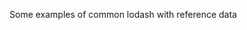 Some examples of common lodash with reference data 

<!-- /*
  Lodash is a library that can help us clean up our code.  It has many helpful
  functions in it.  Many of which were so helpful, they have found their way
  into the core of JavaScript.
  We can use all that handy functionality by bringing in the
  lodash library.  The documentation can be found here -> http://lodash.com/, and can be brought into
  a project either with npm or a cdn.
  This project is bringing in the file through a cdn.  It will be available for
  you to use on the _ variable.  They chose _ because it's a short, easy to reference
  variable.
*/

// map, with a property
//  Map lets us take an array of objects, and a string referencing a common property,
//  and create an array that consists of that property from each object.

// const myObjectArray [{name:'bob',age:13,height:'6ft'},{name:'bobs',age:17,height:'6ft'},
//    {name:'bobett',age:14,height:'6ft'},{name:'bobbin',age:18,height:'6ft'},
//    {name:'bobbers',age:15,height:'6ft'},{name:'bob the 2nd',age:19,height:'6ft'},
//    {name:'bobby',age:16,height:'6ft'},{name:'bob the 3rd',age:3,height:'6ft'}]

// const pluckedArray = _.map(myObjectArray, 'name');
// pluckedArray will contain.
//  ['bob','bobs','bobett','bobbin','bobbers','bob the 2nd','bobby','bob the 3rd']

// Below we have an array of employees.  We want to create an array of addresses.
// Look at the structure of the data, and use map to create an array of addresses.

//
const myEmployees = [
  {
    _id: "59ad7afa5f5c26cc3a76c210",
    index: 0,
    guid: "ca95f334-3e34-4e8e-ac1b-585257fc9b57",
    isActive: true,
    balance: "$2,366.43",
    picture: "http://placehold.it/32x32",
    age: 23,
    eyeColor: "brown",
    name: "Pearson Allen",
    gender: "male",
    company: "DATAGEN",
    email: "pearsonallen@datagen.com",
    phone: "+1 (861) 401-3732",
    address: "987 Bushwick Court, Bourg, Rhode Island, 2325",
    about:
      "Lorem consectetur Lorem amet aliquip enim exercitation velit labore. Tempor nostrud elit reprehenderit laborum do exercitation nisi excepteur et. Sint ex pariatur do magna eiusmod aute incididunt. Deserunt aute consequat do consequat incididunt cillum exercitation irure incididunt ullamco sint eu eu. Duis excepteur ex deserunt in eu consectetur. Nostrud qui excepteur eiusmod cupidatat culpa ea duis cillum.\r\n",
    registered: "2016-08-02T07:52:00 +06:00",
    latitude: -43.063485,
    longitude: -169.786384,
    tags: ["tempor", "culpa", "aliquip", "ut", "consequat", "dolor", "laborum"],
    friends: [
      {
        id: 0,
        name: "White Buchanan"
      },
      {
        id: 1,
        name: "Holly Dodson"
      },
      {
        id: 2,
        name: "Rhoda Weeks"
      }
    ],
    greeting: "Hello, Pearson Allen! You have 3 unread messages.",
    favoriteFruit: "banana"
  },
  {
    _id: "59ad7afa6af94eb843cb7c9d",
    index: 1,
    guid: "0caf7bde-6a4c-4915-83a6-67f423923f2a",
    isActive: false,
    balance: "$2,011.66",
    picture: "http://placehold.it/32x32",
    age: 34,
    eyeColor: "green",
    name: "Hattie Koch",
    gender: "female",
    company: "OVIUM",
    email: "hattiekoch@ovium.com",
    phone: "+1 (878) 476-2873",
    address: "666 Corbin Place, Independence, Arizona, 2174",
    about:
      "In quis cupidatat est id cillum ex amet irure nisi pariatur anim fugiat elit incididunt. Reprehenderit duis ipsum cupidatat ad dolore dolor aute pariatur in commodo est adipisicing aliquip enim. Dolore ea ullamco aliquip aliquip dolore. Ea sunt aliquip Lorem nulla do ex occaecat id enim. Cupidatat adipisicing anim sit incididunt aute reprehenderit.\r\n",
    registered: "2014-02-08T01:35:19 +07:00",
    latitude: 59.052836,
    longitude: 78.764631,
    tags: [
      "aute",
      "adipisicing",
      "ad",
      "excepteur",
      "dolor",
      "occaecat",
      "minim"
    ],
    friends: [
      {
        id: 0,
        name: "Caroline Vazquez"
      },
      {
        id: 1,
        name: "Sharp Puckett"
      },
      {
        id: 2,
        name: "Hancock Hicks"
      }
    ],
    greeting: "Hello, Hattie Koch! You have 1 unread messages.",
    favoriteFruit: "apple"
  },
  {
    _id: "59ad7afa2c586d146eaa3892",
    index: 2,
    guid: "93987816-d4cb-40e9-9c36-afe9ca8368c5",
    isActive: true,
    balance: "$3,872.01",
    picture: "http://placehold.it/32x32",
    age: 34,
    eyeColor: "green",
    name: "Coffey Dillard",
    gender: "male",
    company: "JASPER",
    email: "coffeydillard@jasper.com",
    phone: "+1 (862) 568-3324",
    address: "354 Brighton Avenue, Goodville, New Hampshire, 5187",
    about:
      "Sint sunt nostrud minim est esse ex magna irure laborum. Irure deserunt occaecat ut nulla nostrud dolor aliquip ipsum voluptate ea consectetur ea exercitation. In est consectetur do aliquip est reprehenderit adipisicing non.\r\n",
    registered: "2015-10-08T07:03:04 +06:00",
    latitude: 87.070986,
    longitude: -65.66618,
    tags: [
      "anim",
      "magna",
      "tempor",
      "quis",
      "aliquip",
      "reprehenderit",
      "reprehenderit"
    ],
    friends: [
      {
        id: 0,
        name: "Virgie Lancaster"
      },
      {
        id: 1,
        name: "Monica Juarez"
      },
      {
        id: 2,
        name: "Desiree Edwards"
      }
    ],
    greeting: "Hello, Coffey Dillard! You have 4 unread messages.",
    favoriteFruit: "apple"
  },
  {
    _id: "59ad7afa9bb9f12b6340babe",
    index: 3,
    guid: "194ad466-c33e-45f5-bc79-df7e71b7f43e",
    isActive: true,
    balance: "$2,074.32",
    picture: "http://placehold.it/32x32",
    age: 37,
    eyeColor: "brown",
    name: "Pearl Steele",
    gender: "female",
    company: "INJOY",
    email: "pearlsteele@injoy.com",
    phone: "+1 (816) 508-2561",
    address: "588 Nova Court, Westboro, New York, 6968",
    about:
      "Est labore non nisi cillum anim fugiat minim. Magna exercitation dolor consequat dolor commodo esse exercitation magna proident ipsum. Culpa culpa excepteur eiusmod dolor.\r\n",
    registered: "2016-09-09T11:02:59 +06:00",
    latitude: -30.216026,
    longitude: 118.53196,
    tags: ["minim", "et", "excepteur", "sint", "sit", "non", "in"],
    friends: [
      {
        id: 0,
        name: "Craft Summers"
      },
      {
        id: 1,
        name: "Amalia Fischer"
      },
      {
        id: 2,
        name: "Jodie Pierce"
      }
    ],
    greeting: "Hello, Pearl Steele! You have 1 unread messages.",
    favoriteFruit: "apple"
  },
  {
    _id: "59ad7afacd670a859914044a",
    index: 4,
    guid: "5b8658d6-0c8d-4ed8-8b96-f2c810778ef7",
    isActive: false,
    balance: "$2,436.41",
    picture: "http://placehold.it/32x32",
    age: 26,
    eyeColor: "blue",
    name: "Brady Duffy",
    gender: "male",
    company: "HIVEDOM",
    email: "bradyduffy@hivedom.com",
    phone: "+1 (980) 565-2104",
    address: "867 Lawn Court, Eastmont, Puerto Rico, 1441",
    about:
      "Et incididunt ex ex qui adipisicing est magna. Enim tempor ut nulla ullamco dolore mollit quis eu laborum amet nulla irure ipsum. Aliquip ut reprehenderit consectetur anim aliqua id nostrud laborum excepteur irure dolor do.\r\n",
    registered: "2015-10-13T06:08:20 +06:00",
    latitude: -20.836991,
    longitude: 9.471786,
    tags: ["velit", "qui", "nisi", "nulla", "velit", "est", "Lorem"],
    friends: [
      {
        id: 0,
        name: "Morris Blevins"
      },
      {
        id: 1,
        name: "Dennis Christensen"
      },
      {
        id: 2,
        name: "Juana Booker"
      }
    ],
    greeting: "Hello, Brady Duffy! You have 8 unread messages.",
    favoriteFruit: "strawberry"
  },
  {
    _id: "59ad7afa7c3b3e80280c9e91",
    index: 5,
    guid: "6ec6f6a2-66c0-42d0-bd00-faaed884771a",
    isActive: false,
    balance: "$3,055.14",
    picture: "http://placehold.it/32x32",
    age: 27,
    eyeColor: "blue",
    name: "Fry Kelley",
    gender: "male",
    company: "IRACK",
    email: "frykelley@irack.com",
    phone: "+1 (890) 460-2980",
    address: "966 Crawford Avenue, Durham, Virginia, 2782",
    about:
      "Lorem dolor enim proident magna nisi nostrud enim fugiat ipsum voluptate. Eiusmod pariatur culpa eiusmod eiusmod proident commodo eu proident fugiat anim ad aute dolor. Ea reprehenderit ex labore aliquip ad dolor adipisicing exercitation consequat esse ut deserunt. Culpa nostrud elit ullamco occaecat anim duis mollit tempor exercitation occaecat quis magna irure. Incididunt aliqua aliquip cupidatat qui sint ea proident occaecat.\r\n",
    registered: "2015-04-23T06:53:28 +06:00",
    latitude: 25.339192,
    longitude: -8.587004,
    tags: [
      "aliquip",
      "proident",
      "voluptate",
      "do",
      "deserunt",
      "dolore",
      "in"
    ],
    friends: [
      {
        id: 0,
        name: "Barber Ellis"
      },
      {
        id: 1,
        name: "Cote Callahan"
      },
      {
        id: 2,
        name: "Watts Ewing"
      }
    ],
    greeting: "Hello, Fry Kelley! You have 1 unread messages.",
    favoriteFruit: "apple"
  }
];

const myEmployeesAddresses = _.map(myEmployees, 'address') // use map to get addresses here.

// Now we want to use map to get an array of ages of the employees.

const myEmployeesAges = _.map(myEmployees, 'age') // use map to get ages here.

// union
//  Union lets us take 2 arrays, and create a new array that only has 1 entry for
//  each duplicated entry.

// Example

// let A = [6,3,8,4];
// let B = [1,2,3,4];
// let C = _.union(A, B);
// C = [6,3,8,4,1,2]; Notice how there's not 2 3's or 2 4's.
// This is useful when we want to combine two lists that may have duplicates,
// But we want to make sure that they aren't counted multiple times.

// Below we have two arrays of friend's email addresses.  We want to create a new
// list of emails that does not contain duplicates.

const bobFriendsEmails = [
  "alton.brown@gmail.com",
  "betty.white@gmail.com",
  "ron.paul@gmail.com",
  "mr.giggles@gmail.com",
  "mrs.giggles@gmail.com",
  "black.adder@gmail.com"
];

const breeFriendsEmails = [
  "red.power@ranger.com",
  "pikachu@gmail.com",
  "james@gmail.com",
  "batman@gothan.gov",
  "betty.white@gmail.com",
  "mr.giggles@gmail.com",
  "mrs.giggles@gmail.com",
  "stacey@gmail.com",
  "brent@gmail.com",
  "dave@gmail.com"
];

const listToSendEmailsTo = _.union(bobFriendsEmails,breeFriendsEmails) // Put lodash here to make list of the union of the two address.

// intersection
//  Intersection lets us take two arrays, and create a new array that only
//  contains shared elements.
// let A = [6,3,8,4];
// let B = [1,2,3,4];
// let C = _.intersection(A, B);
//  C = [3,4];

// Bob and Bree have decided that instead of inviting everyone they know to their
// party. They are instead only going to invite those people that they both know.

const listOfSharedEmails = _.intersection(bobFriendsEmails, breeFriendsEmails) // Use lodash to create the list that are in both lists

// groupBy
//  Group By lets us take an array of objects, and group then into groups based
//  on a property.

// Example  If we have an array of purchases, each of which was purchased by either Barry or Bob
//
// const purchaseAry = [{"owner":"Barry","price":103},{"owner":"Bob","price":75},
// {"owner":"Bob","price":73},{"owner":"Barry","price":57},{"owner":"Barry","price":128},
// {"owner":"Bob","price":119},{"owner":"Barry","price":133},{"owner":"Barry","price":27},
// {"owner":"Barry","price":138},{"owner":"Bob","price":68},{"owner":"Bob","price":50},
// {"owner":"Barry","price":9},{"owner":"Bob","price":123},{"owner":"Bob","price":135},
// {"owner":"Barry","price":30},{"owner":"Barry","price":129},{"owner":"Barry","price":38},
// {"owner":"Bob","price":133},{"owner":"Barry","price":109},{"owner":"Bob","price":115}]

// const purchaseByOwner = _.groupBy(purchaseAry, 'owner');
// {Barry: [{owner: "Barry",price: 103}, {owner: "Barry",price: 57},
//          {owner: "Barry",price: 128}, {owner: "Barry",price: 133}, {owner: "Barry",price: 27},
//          {owner: "Barry",price: 138}, {owner: "Barry",price: 9}, {owner: "Barry",price: 30},
//          {owner: "Barry",price: 129}, {owner: "Barry",price: 38}, {owner: "Barry",price: 109}],
//
//  Bob: [{owner: "Bob",price: 75}, {owner: "Bob",price: 73}, {owner: "Bob",price: 119},
//       {owner: "Bob",price: 68}, {owner: "Bob",price: 50}, {owner: "Bob",price: 123},
//       {owner: "Bob",price: 135}, {owner: "Bob",price: 133}, {owner: "Bob",price: 115}]
// }

// Notice how purchaseByOwner is an Object with properties of Barry and Bob
// (the two owners from our list) and each property is an array of that person's
// purchases.

const purchases = [
  { month: "February", price: 37.85 },
  { month: "January", price: 73.24 },
  { month: "February", price: 61.41 },
  { month: "April", price: 41.07 },
  { month: "March", price: 34.5 },
  { month: "April", price: 68.52 },
  { month: "March", price: 44.53 },
  { month: "April", price: 44.95 },
  { month: "January", price: 72.86 },
  { month: "February", price: 58.96 },
  { month: "April", price: 88.62 },
  { month: "April", price: 32.53 },
  { month: "January", price: 61.02 },
  { month: "April", price: 22.92 },
  { month: "April", price: 79.4 },
  { month: "April", price: 13.23 },
  { month: "February", price: 26.31 },
  { month: "February", price: 74.3 },
  { month: "March", price: 28.76 },
  { month: "March", price: 85.51 },
  { month: "March", price: 75.88 },
  { month: "January", price: 22.83 },
  { month: "January", price: 44.39 },
  { month: "February", price: 22.04 },
  { month: "April", price: 56.89 },
  { month: "February", price: 86.19 },
  { month: "April", price: 87.99 },
  { month: "January", price: 14.25 },
  { month: "March", price: 60.8 },
  { month: "February", price: 23.65 }
];

const purchasesByMonth = _.groupBy(purchases, 'month') // Use groupBy to group the purchases by the month that they were made.

// Bonus Points
function getSum (total, num) {
  return total + num
}
const totalByMonth = purchasesByMonth.reduce(getSum) // Use the grouped purchasesByMonth and reduce to create a totalByMonth object.

// memoize
//  Memoize lets us take a function that takes a lot of time to run, and cache (or memoize)
//  results for that function, so if we run the function with the same parameters again,
//  it will use the cached results instead of making the calculation again.

// Here we have a function that calculates the nth term of a fibbonaci sequence
// 1 1 2 3 5 8 13 21 34 ...
// where each number is the sum of the two numbers before it.
// We are using a recusive function (a function that calls itself)

function slowFibonnaci(n) {
  return n < 2 ? n : slowFibonnaci(n - 1) + slowFibonnaci(n - 2);
}

// If you have a fast computer,
// you may need to increase the number of trials to have the slowFibonnaci function take longer.
// If you have a slow computer, you may want to turn down the number in case it's
// taking a really long time.

// console.time('name of stopwatch') starts a stopwatch named whatever you
// give it as a parameter.
// You can then call console.timeEnd('name of stopwatch') to stop the stopwatch,
// and have it tell you the time it took between the two calls.

// You can show how long the slowFibonnaci is taking to calculate the Nth term
// below. You should start around 30, if it is running in under a
// millisecond keep increasing in increments of 5 until it's
// taking a few seconds to complete.

//When ready to test uncomment the 3 lines below.

let slowN = 30;
// console.time('slowFibonnaci:' + slowN)
// console.log(slowFibonnaci(slowN));
// console.timeEnd('slowFibonnaci:' + slowN);

let fastN = 1000;

let fastFibonnaci = 0; // use memoize to create a fast fibonnaci.  Use the same
// recursve structure that the slowFibonnaci is using, but have it be memoized
// so that it'll remeber the previous times it's been called and increase the

// console.time('fastFibonnaci:' + fastN)
// console.log(fastFibonnaci(fastN));
// console.timeEnd('fastFibonnaci:' + fastN)

// We can also use memoize on axios calls so that we only need to make the
// request to the server once.

// Here we have a regular axios call to a server.

let getDeathstar = function(n) {
  return axios.get("https://swapi.co/api/starships/" + n);
};

// Below we can measure the time it takes to get a return from the api call.

// console.time('getDeathstar')
// getDeathstar(9).then(e=>{
//   console.log(e.data)
//   console.timeEnd('getDeathstar')
// });

// getPersonApi `https://swapi.co/api/people/${n}`

let getJedi = // Use Memoize to remember the previous calls made to the server
  // then compare the times for the first and second calls of both the getJedi and
  // getDeathstar functions
  // There are no unit tests for this section. But play around with the
  // console.time, and console.timeEnd functions so you can use them to measure
  // the time it takes for various parts of your code to run.  This can be
  // helpful in finding slow parts of your code that you want to improve.

  // console.time('getJedi')
  // getJedi(1).then(e=>{
  //   console.log(e.data)
  //   console.timeEnd('getJedi')
  // });

  setTimeout(() => {
    // console.time('getDeathstar')
    // getDeathstar(9).then(e=>{
    //   console.log(e.data)
    //   console.timeEnd('getDeathstar')
    // });
    // console.time('getJedi')
    // getJedi(1).then(e=>{
    //   console.log(e.data)
    //   console.timeEnd('getJedi')
    // });
  }, 2000); -->
